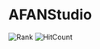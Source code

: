 # AFANStudio
![Rank](https://github-readme-stats.vercel.app/api?username=AFAN-Studio&show_icons=true&theme=dark)    ![HitCount](https://github-readme-stats.vercel.app/api/top-langs/?username=AFAN-Studio&layout=compact&theme=dark)


